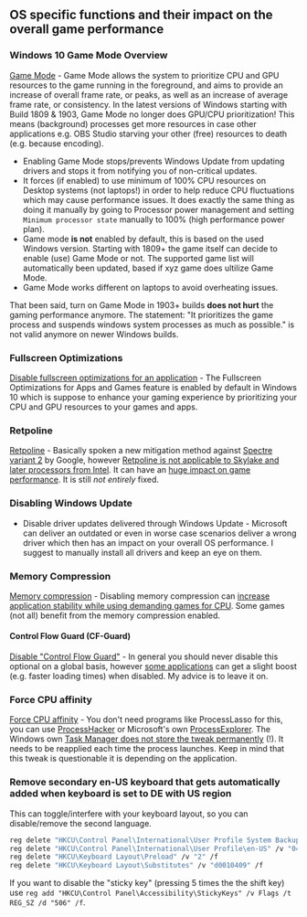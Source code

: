## OS specific functions and their impact on the overall game performance


### Windows 10 Game Mode Overview
[Game Mode](https://support.xbox.com/en-US/games/game-setup/use-game-mode-gaming-on-pc) - Game Mode allows the system to prioritize CPU and GPU resources to the game running in the foreground, and aims to provide an increase of overall frame rate, or peaks, as well as an increase of average frame rate, or consistency. In the latest versions of Windows starting with Build 1809 & 1903, Game Mode no longer does GPU/CPU prioritization! This means (background) processes get more resources in case other applications e.g. OBS Studio starving your other (free) resources to death (e.g. because encoding).

* Enabling Game Mode stops/prevents Windows Update from updating drivers and stops it from notifying you of non-critical updates.
* It forces (if enabled) to use minimum of 100% CPU resources on Desktop systems (not laptops!) in order to help reduce CPU fluctuations which may cause performance issues. It does exactly the same thing as doing it manually by going to Processor power management and setting `Minimum processor state` manually to 100% (high performance power plan).
* Game mode **is not** enabled by default, this is based on the used Windows version. Starting with 1809+ the game itself can decide to enable (use) Game Mode or not. The supported game list will automatically been updated, based if xyz game does ultilize Game Mode.
* Game Mode works different on laptops to avoid overheating issues.

That been said, turn on Game Mode in 1903+ builds **does not hurt** the gaming performance anymore. The statement: "It prioritizes the game process and suspends windows system processes as much as possible." is not valid anymore on newer Windows builds.


### Fullscreen Optimizations
[Disable fullscreen optimizations for an application](https://support.microsoft.com/en-us/help/15078/windows-make-older-programs-compatible) - The Fullscreen Optimizations for Apps and Games feature is enabled by default in Windows 10 which is suppose to enhance your gaming experience by prioritizing your CPU and GPU resources to your games and apps.


### Retpoline
[Retpoline](https://www.zdnet.com/article/microsoft-rolls-out-googles-retpoline-spectre-mitigation-to-windows-10-users/) - Basically spoken a new mitigation method against [Spectre variant 2](https://en.wikipedia.org/wiki/Spectre_(security_vulnerability)) by Google, however [Retpoline is not applicable to Skylake and later processors from Intel](https://news.ycombinator.com/item?id=16072775). It can have an [huge impact on game performance](https://www.techspot.com/news/79038-microsoft-introduces-drastic-performance-fix-spectre-variant.html). It is still _not entirely_ fixed.


### Disabling Windows Update
* Disable driver updates delivered through Windows Update - Microsoft can deliver an outdated or even in worse case scenarios deliver a wrong driver which then has an impact on your overall OS performance. I suggest to manually install all drivers and keep an eye on them.


### Memory Compression
[Memory compression](https://www.techrepublic.com/article/how-to-monitor-memory-compression-in-windows-10/) - Disabling memory compression can [increase application stability while using demanding games for CPU](https://www.dobreprogramy.pl/deton24/Dlaczego-moje-gry-sie-zacinaja-diagnostyka-Ustawianie-pliku-wymiany-ReadyBoost-Testy-trybu-gry-i-kompresji-pamieci-w-Windows--porady,85501.html). Some games (not all) benefit from the memory compression enabled.


#### Control Flow Guard (CF-Guard)
[Disable "Control Flow Guard"](https://docs.wholetomato.com/default.asp?W790) - In general you should never disable this optional on a global basis, however [some applications](https://windowsreport.com/windows-10-windows-10-cfg-slow-browser/) can get a slight boost (e.g. faster loading times) when disabled. My advice is to leave it on.


### Force CPU affinity
[Force CPU affinity](https://support.microsoft.com/en-ph/help/296930/registry-values-for-process-control-parameters) - You don't need programs like ProcessLasso for this, you can use [ProcessHacker](https://processhacker.sourceforge.io/) or Microsoft's own [ProcessExplorer](https://docs.microsoft.com/en-us/sysinternals/downloads/process-explorer). The Windows own [Task Manager does not store the tweak permanently](https://i.imgur.com/wCOwRZS.png) (!). It needs to be reapplied each time the process launches. Keep in mind that this tweak is questionable it is depending on the application.


### Remove secondary en-US keyboard that gets automatically added when keyboard is set to DE with US region

This can toggle/interfere with your keyboard layout, so you can disable/remove the second language.

```bash
reg delete "HKCU\Control Panel\International\User Profile System Backup\en-US" /v "0409:00000409" /f
reg delete "HKCU\Control Panel\International\User Profile\en-US" /v "0409:00000409" /f
reg delete "HKCU\Keyboard Layout\Preload" /v "2" /f
reg delete "HKCU\Keyboard Layout\Substitutes" /v "d0010409" /f
```

If you want to disable the "sticky key" (pressing 5 times the the shift key) use `reg add "HKCU\Control Panel\Accessibility\StickyKeys" /v Flags /t REG_SZ /d "506" /f`.
